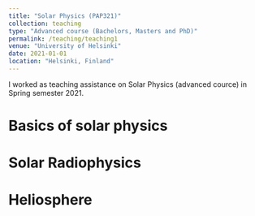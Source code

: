 ```yaml
---
title: "Solar Physics (PAP321)"
collection: teaching
type: "Advanced course (Bachelors, Masters and PhD)"
permalink: /teaching/teaching1
venue: "University of Helsinki"
date: 2021-01-01
location: "Helsinki, Finland"
---
```


I worked as teaching assistance on Solar Physics (advanced cource) in Spring semester 2021. 

Basics of solar physics
======

Solar Radiophysics
======

Heliosphere 
======